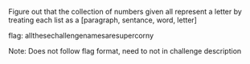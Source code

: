Figure out that the collection of numbers given all represent a letter by treating each list as a [paragraph, sentance, word, letter]

flag:
allthesechallengenamesaresupercorny

Note: Does not follow flag format, need to not in challenge description
